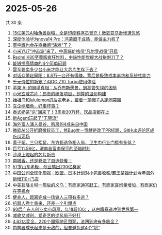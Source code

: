 # 2025-05-26

共 30 条

<!-- BEGIN 36KR -->
<!-- 最后更新时间 2025-05-26 07:11:39 +0800 -->
1. [15亿美元AI独角兽崩塌，全是印度程序员冒充！微软亚马逊惨遭忽悠](https://36kr.com/p/3307389726268160)
1. [深度体验华为nova14 Pro：鸿蒙趋于成熟，能做主力机了](https://36kr.com/p/3306549309367817)
1. [董宇辉也会在直播间“演戏”了？](https://36kr.com/p/3306451954211591)
1. [小米YU7“冲击波”来了，中高端价格带“凡尔登战役”开启](https://36kr.com/p/3306323271853571)
1. [Redmi K80至尊版疯狂堆料，中端性能旗舰大战拼刺刀了？](https://36kr.com/p/3306559247001097)
1. [能够提高情商的4个简单问题](https://36kr.com/p/3266678660928135)
1. [雷军要卖多少台小米才能让大芯片生存下去？](https://36kr.com/p/3306434854820358)
1. [对话众擎赵同阳：8.8万一台还有得赚，背后是极致成本追求和系统性能力](https://36kr.com/p/3306447629064968)
1. [千元价位的新宠？iQOO Z10 Turbo使用体验](https://36kr.com/p/3306719727065605)
1. [苹果 AI 的崩塌真相：从乔布斯愿景，到高管失误的困局](https://36kr.com/p/3307504740866562)
1. [小米玄戒芯片：昂贵的研发项目，划算的溢价构建](https://36kr.com/p/3306528247864069)
1. [始祖鸟和lululemon的后辈老乡，戴着一顶帽子从跑圈突围](https://36kr.com/p/3306618200283908)
1. [车企挖墙角，好事坏事？](https://36kr.com/p/3307302071507461)
1. [泰式奶茶“杀”回来了！3周卖20万杯，饮品店都在上](https://36kr.com/p/3307355448761088)
1. [新Agent玩起了“无限流”](https://36kr.com/p/3306079334425864)
1. [海外富人涌入曼谷，购房的4成来自中国](https://36kr.com/p/3307295216507397)
1. [微软AI公开折磨微软员工，修Bug唯一贡献是改了PR标题，GitHub评论区成吃瓜现场](https://36kr.com/p/3307392870570502)
1. [黄子韬、三只松鼠、东方甄选争相入局，卫生巾行业门槛有多低？](https://36kr.com/p/3306347959674376)
1. [巨亏11.58亿，渭南首富李保平的至暗时刻](https://36kr.com/p/3307334991488264)
1. [沙漠上崛起的芯片新贵](https://36kr.com/p/3307433885997826)
1. [南城香，还是卷进了自选快餐！](https://36kr.com/p/3306636257158401)
1. [57岁山东老板，创业搞出230亿身家](https://36kr.com/p/3306394945133057)
1. [中国公司全球化周报｜欧盟、日本计划对小包裹收税/霸王茶姬计划今年海外新增110+门店](https://36kr.com/p/3306467157416705)
1. [中美互降关税一周后的义乌：有商家通宵赶工，有商家咨询量增加，有商家仍在等机会](https://36kr.com/p/3306295274576648)
1. [健身人，距离完成一场铁人三项有多远？](https://36kr.com/p/3306725398944519)
1. [机器人卷土重来，还差一个引爆点](https://36kr.com/p/3307837800847880)
1. [90后广东人创业卖小风扇，年销超10亿 ，从白牌赛道冲到世界第一](https://36kr.com/p/3308033499879943)
1. [减收又减利，爱奇艺的逆风局不好打](https://36kr.com/p/3307793589082633)
1. [4.62亿奖金、220个国家地区围观，法网到底有多吸金？](https://36kr.com/p/3307918035261957)
1. [内向者成长起来是无敌的，但要避免这4个“坑”](https://36kr.com/p/3269837806150021)
<!-- END 36KR -->